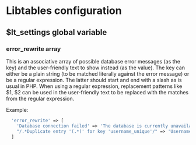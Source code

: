 # Libtables configuration

## $lt_settings global variable

### error_rewrite array

This is an associative array of possible database error messages (as the key) and
the user-friendly text to show instead (as the value). The key can either be a plain
string (to be matched literally against the error message) or be a regular expression.
The latter should start and end with a slash as is usual in PHP. When using a regular
expression, replacement patterns like $1, $2 can be used in the user-friendly text to
be replaced with the matches from the regular expression.

Example:
```php
  'error_rewrite' => [
    'Database connection failed' => 'The database is currently unavailable; please try again later',
    "/.*Duplicate entry '(.*)' for key 'username_unique'/" => 'Username "$1" is already present in the database'
  ]
```
